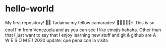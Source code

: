 # hello-world
My first repository! 🐱‍🏍
Tadaima my fellow camarades!
🎇🎆✨🔥🌟⚡
This is so cool
I'm from Venezuela and as you can see I like emojis hahaha.
Other than that I just want to say that I enjoy learning new stuff and git & github are
A
W
E
S
O
M
E
!
2020 update: qué pena con la visita
